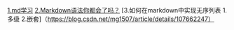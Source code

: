 [1.md学习](https://github.com/xugaoyi/Markdown#%E4%B8%80markdown)
[2.Markdown语法你都会了吗？](https://www.helloworld.net/p/9056110607)
[3.如何在markdown中实现无序列表 1.多级 2.嵌套]（https://blog.csdn.net/mg1507/article/details/107662247）

